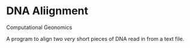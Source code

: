 # DNA Aliignment
Computational Geonomics 

A program to align two *very* short pieces of DNA read in from a text file.
